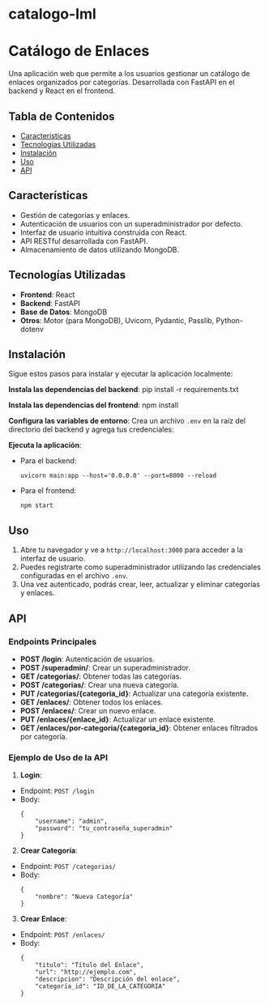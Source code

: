 # catalogo-lml

# Catálogo de Enlaces

Una aplicación web que permite a los usuarios gestionar un catálogo de enlaces organizados por categorías. Desarrollada con FastAPI en el backend y React en el frontend.

## Tabla de Contenidos

- [Características](#características)
- [Tecnologías Utilizadas](#tecnologías-utilizadas)
- [Instalación](#instalación)
- [Uso](#uso)
- [API](#api)

## Características

- Gestión de categorías y enlaces.
- Autenticación de usuarios con un superadministrador por defecto.
- Interfaz de usuario intuitiva construida con React.
- API RESTful desarrollada con FastAPI.
- Almacenamiento de datos utilizando MongoDB.

## Tecnologías Utilizadas

- **Frontend**: React
- **Backend**: FastAPI
- **Base de Datos**: MongoDB
- **Otros**: Motor (para MongoDB), Uvicorn, Pydantic, Passlib, Python-dotenv

## Instalación

Sigue estos pasos para instalar y ejecutar la aplicación localmente:


**Instala las dependencias del backend**:
pip install -r requirements.txt


**Instala las dependencias del frontend**:
npm install

**Configura las variables de entorno**:
Crea un archivo `.env` en la raíz del directorio del backend y agrega tus credenciales:

**Ejecuta la aplicación**:

- Para el backend:

  ```
  uvicorn main:app --host='0.0.0.0' --port=8000 --reload
  ```

- Para el frontend:

  ```
  npm start
  ```

## Uso

1. Abre tu navegador y ve a `http://localhost:3000` para acceder a la interfaz de usuario.
2. Puedes registrarte como superadministrador utilizando las credenciales configuradas en el archivo `.env`.
3. Una vez autenticado, podrás crear, leer, actualizar y eliminar categorías y enlaces.

## API

### Endpoints Principales

- **POST /login**: Autenticación de usuarios.
- **POST /superadmin/**: Crear un superadministrador.
- **GET /categorias/**: Obtener todas las categorías.
- **POST /categorias/**: Crear una nueva categoría.
- **PUT /categorias/{categoria_id}**: Actualizar una categoría existente.
- **GET /enlaces/**: Obtener todos los enlaces.
- **POST /enlaces/**: Crear un nuevo enlace.
- **PUT /enlaces/{enlace_id}**: Actualizar un enlace existente.
- **GET /enlaces/por-categoria/{categoria_id}**: Obtener enlaces filtrados por categoría.

### Ejemplo de Uso de la API

1. **Login**:
 - Endpoint: `POST /login`
 - Body:
   ```
   {
       "username": "admin",
       "password": "tu_contraseña_superadmin"
   }
   ```

2. **Crear Categoría**:
 - Endpoint: `POST /categorias/`
 - Body:
   ```
   {
       "nombre": "Nueva Categoría"
   }
   ```

3. **Crear Enlace**:
 - Endpoint: `POST /enlaces/`
 - Body:
   ```
   {
       "titulo": "Título del Enlace",
       "url": "http://ejemplo.com",
       "descripcion": "Descripción del enlace",
       "categoria_id": "ID_DE_LA_CATEGORIA"
   }
   ```
